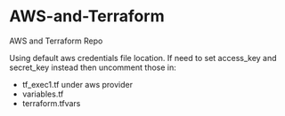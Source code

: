 # AWS-and-Terraform
 AWS and Terraform Repo

Using default aws credentials file location.
If need to set access_key and secret_key instead then uncomment those in:
- tf_exec1.tf under aws provider 
- variables.tf 
- terraform.tfvars
